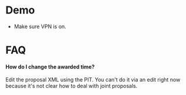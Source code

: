 
# Demo

- Make sure VPN is on.


# FAQ

#### How do I change the awarded time?

Edit the proposal XML using the PIT. You can't do it via an edit right now because it's not clear how to deal with joint proposals.


